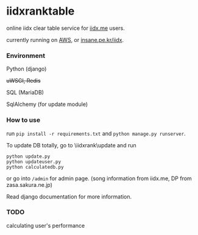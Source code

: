 iidxranktable
==========

online iidx clear table service for [iidx.me](http://iidx.me) users.

currently running on [AWS](http://54.69.39.175/iidx), or [insane.pe.kr/iidx](http://insane.pe.kr/iidx).


### Environment

Python (django)

~~uWSGI, Redis~~

SQL (MariaDB)

SqlAlchemy (for update module)


### How to use

run ```pip install -r requirements.txt``` and ```python manage.py runserver```.

To update DB totally, go to \iidxrank\update and run 
```
python update.py
python updateuser.py
python calculatedb.py
```
or go into ```/admin``` for admin page. (song information from iidx.me, DP from zasa.sakura.ne.jp)

Read django documentation for more information.


### TODO

calculating user's performance
